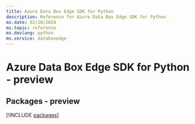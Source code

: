 ```yaml
---
title: Azure Data Box Edge SDK for Python
description: Reference for Azure Data Box Edge SDK for Python
ms.date: 02/20/2024
ms.topic: reference
ms.devlang: python
ms.service: databoxedge
---
```

# Azure Data Box Edge SDK for Python - preview
## Packages - preview
[!INCLUDE [packages](data-box-edge-index.md)]